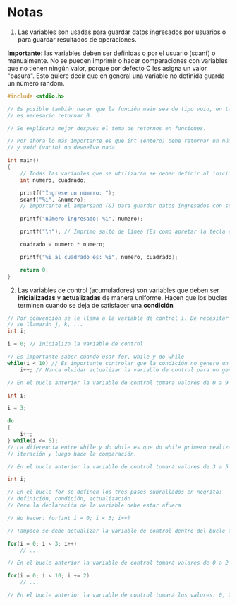 # Notas

1. Las variables son usadas para guardar datos ingresados por usuarios o para guardar resultados de operaciones.

**Importante:** las variables deben ser definidas o por el usuario (scanf) o manualmente.
No se pueden imprimir o hacer comparaciones con variables que no tienen ningún valor, porque por defecto C les asigna un valor "basura".
Esto quiere decir que en general una variable no definida guarda un número random.

```C
#include <stdio.h>

// Es posible también hacer que la función main sea de tipo void, en tal caso no
// es necesario retornar 0.

// Se explicará mejor después el tema de retornos en funciones.

// Por ahora lo más importante es que int (entero) debe retornar un número
// y void (vacío) no devuelve nada.

int main()
{
    // Todas las variables que se utilizarán se deben definir al inicio
    int numero, cuadrado;

    printf("Ingrese un número: ");
    scanf("%i", &numero);
    // Importante el ampersand (&) para guardar datos ingresados con scanf

    printf("número ingresado: %i", numero);

    printf("\n"); // Imprimo salto de línea (Es como apretar la tecla enter)

    cuadrado = numero * numero;

    printf("%i al cuadrado es: %i", numero, cuadrado);

    return 0;
}
```

2. Las variables de control (acumuladores) son variables que deben ser **inicializadas** y **actualizadas** de manera uniforme. Hacen que los bucles terminen cuando se deja de satisfacer una **condición**

```C
// Por convención se le llama a la variable de control i. De necesitar más
// se llamarán j, k, ...
int i;

i = 0; // Inicializo la variable de control

// Es importante saber cuando usar for, while y do while
while(i < 10) // Es importante controlar que la condición no genere un bucle infinito
    i++; // Nunca olvidar actualizar la variable de control para no generar bucle infinito

// En el bucle anterior la variable de control tomará valores de 0 a 9
```

```C
int i;

i = 3;

do
{
    i++;
} while(i <= 5);
// La diferencia entre while y do while es que do while primero realiza una
// iteración y luego hace la comparación.

// En el bucle anterior la variable de control tomará valores de 3 a 5
```

```C
int i;

// En el bucle for se definen los tres pasos subrallados en negrita:
// definición, condición, actualización
// Pero la declaración de la variable debe estar afuera

// No hacer: for(int i = 0; i < 3; i++)

// Tampoco se debe actualizar la variable de control dentro del bucle for

for(i = 0; i < 3; i++)
    // ...

// En el bucle anterior la variable de control tomará valores de 0 a 2

for(i = 0; i < 10; i += 2)
    // ...

// En el bucle anterior la variable de control tomará los valores: 0, 2, 4, 6 y 8
```
